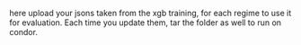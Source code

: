 here upload your jsons taken from the xgb training, for each regime  to use it for evaluation. Each time you update them, tar the folder as well to run on condor.
